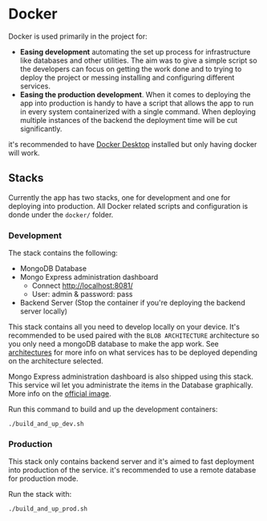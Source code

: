 # Docker

Docker is used primarily in the project for:

- **Easing development** automating the set up process for infrastructure like databases and other utilities. The aim was to give a simple script so the developers can focus on getting the work done and to trying to deploy the project or messing installing and configuring different services.
- **Easing the production development**. When it comes to deploying the app into production is handy to have a script that allows the app to run in every system containerized with a single command. When deploying multiple instances of the backend the deployment time will be cut significantly.

it's recommended to have [Docker Desktop](https://www.docker.com/products/docker-desktop/) installed but only having docker will work.

## Stacks

Currently the app has two stacks, one for development and one for deploying into production. All Docker related scripts and configuration is donde under the `docker/` folder.

### Development

The stack contains the following:

- MongoDB Database
- Mongo Express administration dashboard
  - Connect [http://localhost:8081/](http://localhost:8081/)
  - User: admin & password: pass
- Backend Server (Stop the container if you're deploying the backend server locally)

This stack contains all you need to develop locally on your device. It's recommended to be used paired with the `BLOB ARCHITECTURE` architecture so you only need a mongoDB database to make the app work. See [architectures](../Architecture.md) for more info on what services has to be deployed depending on the architecture selected.

Mongo Express administration dashboard is also shipped using this stack. This service wil let you administrate the items in the Database graphically. More info on the [official image](https://hub.docker.com/_/mongo-express).

Run this command to build and up the development containers:

```
./build_and_up_dev.sh
```

### Production

This stack only contains backend server and it's aimed to fast deployment into production of the service. it's recommended to use a remote database for production mode.

Run the stack with:

```
./build_and_up_prod.sh
```
